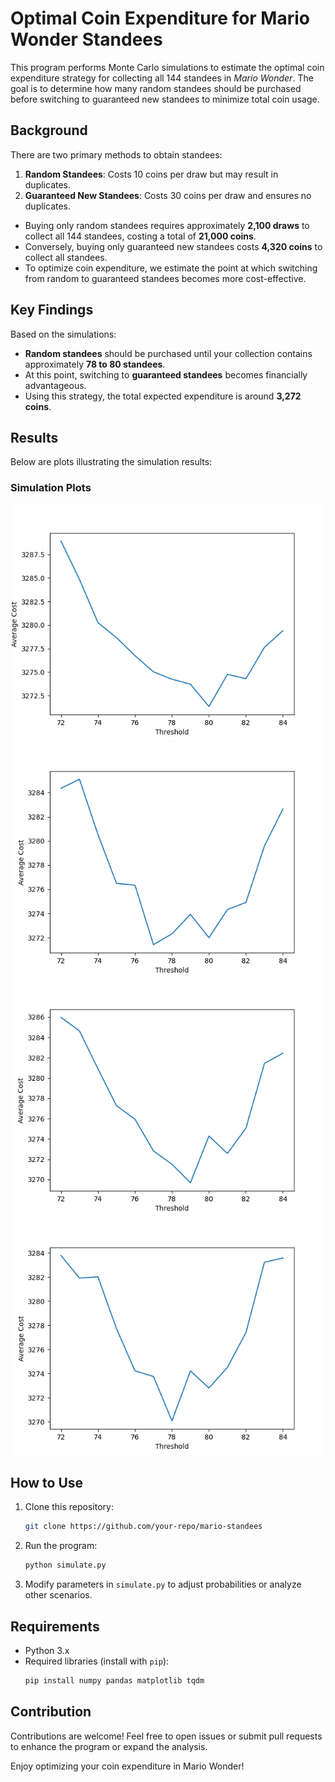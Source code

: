 # Optimal Coin Expenditure for Mario Wonder Standees

This program performs Monte Carlo simulations to estimate the optimal coin expenditure strategy for collecting all 144 standees in *Mario Wonder*. The goal is to determine how many random standees should be purchased before switching to guaranteed new standees to minimize total coin usage.

## Background

There are two primary methods to obtain standees:
1. **Random Standees**: Costs 10 coins per draw but may result in duplicates.
2. **Guaranteed New Standees**: Costs 30 coins per draw and ensures no duplicates.

- Buying only random standees requires approximately **2,100 draws** to collect all 144 standees, costing a total of **21,000 coins**.
- Conversely, buying only guaranteed new standees costs **4,320 coins** to collect all standees.
- To optimize coin expenditure, we estimate the point at which switching from random to guaranteed standees becomes more cost-effective.

## Key Findings

Based on the simulations:
- **Random standees** should be purchased until your collection contains approximately **78 to 80 standees**.
- At this point, switching to **guaranteed standees** becomes financially advantageous.
- Using this strategy, the total expected expenditure is around **3,272 coins**.

## Results

Below are plots illustrating the simulation results:

### Simulation Plots

<p align="center">
  <img src="assets/Figure_1.png" alt="Figure 1: Simulation 1"/>
  <img src="assets/Figure_2.png" alt="Figure 2: Simulation 2"/>
  <img src="assets/Figure_3.png" alt="Figure 3: Simulation 3"/>
  <img src="assets/Figure_4.png" alt="Figure 4: Simulation 4"/>
</p>

## How to Use

1. Clone this repository:
   ```bash
   git clone https://github.com/your-repo/mario-standees
   ```
2. Run the program:
   ```bash
   python simulate.py
   ```
3. Modify parameters in `simulate.py` to adjust probabilities or analyze other scenarios.

## Requirements

- Python 3.x
- Required libraries (install with `pip`):
  ```bash
  pip install numpy pandas matplotlib tqdm
  ```

## Contribution

Contributions are welcome! Feel free to open issues or submit pull requests to enhance the program or expand the analysis.

Enjoy optimizing your coin expenditure in Mario Wonder!
